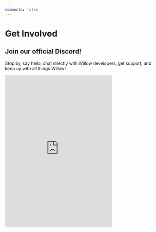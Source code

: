 ```yaml
---
comments: false
---
```


# Get Involved

## Join our official Discord!

Stop by, say hello, chat directly with Willow developers, get support, and keep up with all things Willow!

<iframe src="https://discord.com/widget?id=1161666824178503720&theme=dark" width="350" height="500" allowtransparency="true" frameborder="0" sandbox="allow-popups allow-popups-to-escape-sandbox allow-same-origin allow-scripts"></iframe>